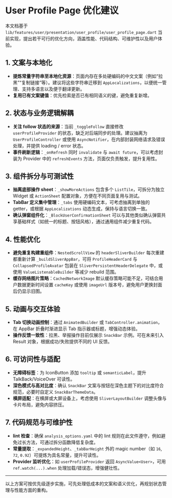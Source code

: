 # User Profile Page 优化建议

本文档基于 `lib/features/user/presentation/user_profile/user_profile_page.dart` 当前实现，提出若干可行的优化方向，涵盖性能、代码结构、可维护性以及用户体验。

## 1. 文案与本地化
- **提炼常量字符串至本地化资源**：页面内存在多处硬编码的中文文案（例如“拉黑”“复制链接”等）。建议将这些字符串迁移到 `AppLocalizations`，以便统一管理、支持多语言以及便于翻译更新。
- **复用已有文案键值**：优先检索是否已有相同语义的键，避免重复新增。

## 2. 状态与业务逻辑解耦
- **关注 follow 状态的来源**：当前 `_toggleFollow` 直接修改 `userProfileProvider` 的状态，缺乏对后端同步的处理。建议抽离为 `UserProfileController` 或使用 `AsyncNotifier`，在内部封装网络请求及错误处理，并提供 loading / error 状态。
- **事件刷新逻辑**：`_onRefresh` 同时 `invalidate` 与 `await future`，可以考虑封装为 Provider 中的 `refreshEvents` 方法，页面仅负责触发，提升复用性。

## 3. 组件拆分与可测试性
- **抽离底部操作 sheet**：`_showMoreActions` 包含多个 `ListTile`，可拆分为独立 Widget 或 `ActionSheet` 配置对象，方便在不同页面复用与测试。
- **TabBar 定义集中管理**：`_tabs` 使用硬编码文本，可考虑抽离到单独的 getter，或根据 `AppLocalizations` 动态生成，保持与语言切换一致。
- **确认弹窗组件化**：`_BlockUserConfirmationSheet` 可以与其他类似确认弹窗共享基础样式（如统一的标题、按钮风格），通过通用组件减少重复代码。

## 4. 性能优化
- **避免重复构建重组件**：`NestedScrollView` 的 `headerSliverBuilder` 每次重建都重新计算 `_buildSliverAppBar`，可将 `ProfileHeaderCard` 与 `CollapsedProfileAvatar` 包装在 `SliverPersistentHeaderDelegate` 中，或使用 `ValueListenableBuilder` 等减少 rebuild 范围。
- **缓存网络图片策略**：`CachedNetworkImage` 默认缓存策略可能不足，可结合用户数据更新时间设置 `cacheKey` 或使用 `imageUrl` 版本号，避免用户更换封面后仍显示旧图。

## 5. 动画与交互体验
- **Tab 切换动画控制**：通过 `AnimatedBuilder` 或 `TabController.animation`，在 AppBar 折叠时渐进显示 Tab 指示器或标题，增强动态体验。
- **操作反馈一致性**：拉黑、举报操作目前仅展示 `SnackBar` 示例。可在未来引入 Result 对象，根据成功/失败提供不同的 UI 反馈。

## 6. 可访问性与适配
- **无障碍标签**：为 IconButton 添加 `tooltip` 或 `semanticLabel`，提升 TalkBack/VoiceOver 可读性。
- **深色模式与高对比度**：确认 `SnackBar` 文案与按钮在深色主题下的对比度符合规范，必要时自定义 `SnackBarThemeData`。
- **横屏适配**：在横屏或大屏设备上，考虑使用 `SliverLayoutBuilder` 调整头像与卡片布局，避免内容挤压。

## 7. 代码规范与可维护性
- **lint 检查**：确保 `analysis_options.yaml` 中的 lint 规则在此文件遵守，例如避免过长方法，可通过拆分函数降低复杂度。
- **常量提取**：`_expandedHeight`、`_tabBarHeight` 外的 magic number（如 `16`, `72`, `0.92`）可提炼为具名常量，提升可读性。
- **Provider 监听优化**：如 `userProfileProvider` 返回 `AsyncValue<User>`，可用 `ref.watch(...).when` 处理加载/错误态，增强健壮性。

---
以上方案可按优先级逐步实施，可先处理低成本的文案和语义优化，再规划状态管理与性能方面的重构。
